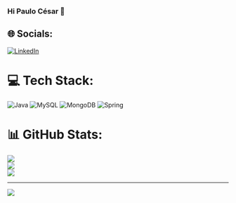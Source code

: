### Hi Paulo César 👋


## 🌐 Socials:
[![LinkedIn](https://img.shields.io/badge/LinkedIn-%230077B5.svg?logo=linkedin&logoColor=white)](linkedin.com/in/paulopassos88) 

# 💻 Tech Stack:
![Java](https://img.shields.io/badge/java-%23ED8B00.svg?style=for-the-badge&logo=openjdk&logoColor=white) ![MySQL](https://img.shields.io/badge/mysql-%2300000f.svg?style=for-the-badge&logo=mysql&logoColor=white) ![MongoDB](https://img.shields.io/badge/MongoDB-%234ea94b.svg?style=for-the-badge&logo=mongodb&logoColor=white) ![Spring](https://img.shields.io/badge/spring-%236DB33F.svg?style=for-the-badge&logo=spring&logoColor=white)
# 📊 GitHub Stats:
![](https://github-readme-stats.vercel.app/api?username=paulopassos04&theme=midnight-purple&hide_border=false&include_all_commits=false&count_private=false)<br/>
![](https://github-readme-streak-stats.herokuapp.com/?user=paulopassos04&theme=midnight-purple&hide_border=false)<br/>
![](https://github-readme-stats.vercel.app/api/top-langs/?username=paulopassos04&theme=midnight-purple&hide_border=false&include_all_commits=false&count_private=false&layout=compact)

---
[![](https://visitcount.itsvg.in/api?id=paulopassos04&icon=0&color=0)](https://visitcount.itsvg.in)

<!-- Proudly created with GPRM ( https://gprm.itsvg.in ) -->
